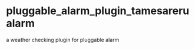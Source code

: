 pluggable_alarm_plugin_tamesarerualarm
======================================

a weather checking plugin for pluggable alarm